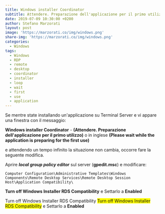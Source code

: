 ```yaml
---
title: Windows installer Coordinator
subtitle: Attendere. Preparazione dell'applicazione per il primo utilizzo
date: 2019-07-09 10:30:00 +0200
author: Stefano Marzorati
layout: post
image: 'https://marzorati.co/img/windows.png'
share-img: 'https://marzorati.co/img/windows.png'
categories:
  - Windows
tags:
  - Windows
  - RDP
  - remote
  - desktop
  - coordinator
  - installer
  - loop
  - wait
  - first
  - use
  - application
---
```

Se mentre state installando un'applicazione su Terminal Server e vi appare una finestra con il messaggio:   

**Windows installer Coordinator** - **(Attendere. Preparazione dell'applicazione per il primo utilizzo)** o in inglese **(Please wait while the application is preparing for the first use)**   

e attendendo un tempo infinito la situazione non cambia, occorre fare la seguente modifica.   

Aprire ***local group policy editor*** sul server (**gpedit.msc**) e modificare:   

	Computer Configuration\Administrative Templates\Windows Components\Remote Desktop Services\Remote Desktop Session Host\Application Compatibility\

**Turn off Windows Installer RDS Compatibility** e Settarlo a **Enabled**   

<span style="background-color:colore_testo">Turn off Windows Installer RDS Compatibility</span>
<span style="background-color:yellow">Turn off Windows Installer RDS Compatibility</span>  e Settarlo a **Enabled**   
